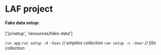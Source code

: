# LAF project

#### Fake data setup:
['js/setup', 'resources/fake-data']

<code>run app</code>
<code>run setup -d -User</code> *// empties collection*
<code>run setup -c -User</code> *// fills collection*